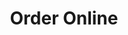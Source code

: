 ---
title: Order Online
options:
  - link: 
      text: "In-Store Pickup"
      href: "https://www.clover.com/online-ordering/que-ricas-haddon-township"
  - link: 
      text: "DoorDash"
      href: "https://www.doordash.com/store/que-ricas-haddon-township-27547818/"
  - link: 
      text: "GrubHub"
      href: "https://www.grubhub.com/restaurant/que-ricas-46-haddon-ave-haddon-township/6837624"

---